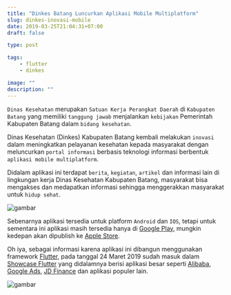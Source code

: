 ```yaml
---
title: "Dinkes Batang Luncurkan Aplikasi Mobile Multiplatform"
slug: dinkes-inovasi-mobile
date: 2019-03-25T21:04:31+07:00
draft: false

type: post

tags:
    - flutter
    - dinkes

image: ""
description: ""
---
```


`Dinas Kesehatan` merupakan `Satuan Kerja Perangkat Daerah` di `Kabupaten Batang` yang memiliki `tanggung jawab` menjalankan `kebijakan` Pemerintah Kabupaten Batang dalam `bidang kesehatan`.

Dinas Kesehatan (Dinkes) Kabupaten Batang kembali melakukan `inovasi` dalam meningkatkan pelayanan kesehatan kepada masyarakat dengan meluncurkan `portal informasi` berbasis teknologi informasi berbentuk `aplikasi mobile multiplatform`. 

Didalam aplikasi ini terdapat `berita`, `kegiatan`, `artikel` dan informasi lain di lingkungan kerja Dinas Kesehatan Kabupaten Batang, masyarakat bisa mengakses dan medapatkan informasi sehingga menggerakkan masyarakat untuk `hidup sehat`.

![gambar](/images/porto/dinkes-apk-1.png)

Sebenarnya aplikasi tersedia untuk platform `Android` dan `IOS`, tetapi untuk sementara ini aplikasi masih tersedia hanya di [Google Play](https://play.google.com/store/apps/details?id=io.github.rifkyfu32.dinkes), mungkin kedepan akan dipublish ke [Apple Store](https://itunes.apple.com).

Oh iya, sebagai informasi karena aplikasi ini dibangun menggunakan framework [Flutter](https://flutter.dev/), pada tanggal 24 Maret 2019 sudah masuk dalam [Showcase Flutter](https://itsallwidgets.com/flutter-app/dinkes-batang) yang didalamnya berisi aplikasi besar seperti [Alibaba](https://www.alibaba.com/), [Google Ads](https://ads.google.com/), [JD Finance](https://jr.jd.com/) dan aplikasi populer lain.

![gambar](/images/porto/dinkes-apk-2.png)